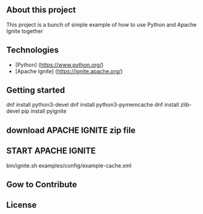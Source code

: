 ## About this project

This project is a bunch of simple example of how to use Python and Apache Ignite together

## Technologies

- [Python] (https://www.python.org/)
- [Apache Ignite] (https://ignite.apache.org/)

## Getting started

dnf install python3-devel
dnf install python3-pymemcache
dnf install zlib-devel
pip install pyignite

download APACHE IGNITE zip file
----
START APACHE IGNITE
----
bin/ignite.sh examples/config/example-cache.xml

## Gow to Contribute

## License
